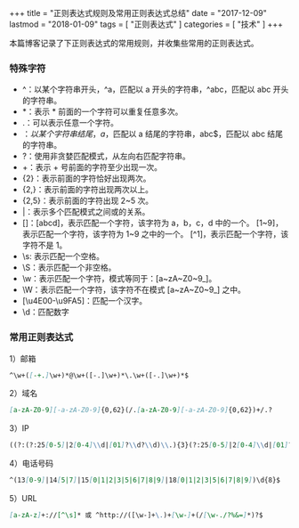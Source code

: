 +++
title = "正则表达式规则及常用正则表达式总结"
date = "2017-12-09"
lastmod = "2018-01-09"
tags = [
    "正则表达式"
]
categories = [
    "技术"
]
+++

本篇博客记录了下正则表达式的常用规则，并收集些常用的正则表达式。

<!--more-->

### 特殊字符

* ^：以某个字符串开头，^a，匹配以 a 开头的字符串，^abc，匹配以 abc 开头的字符串。
* *：表示 * 前面的一个字符可以重复任意多次。
* .：可以表示任意一个字符。
* $：以某个字符串结尾，a$，匹配以 a 结尾的字符串，abc$，匹配以 abc 结尾的字符串。
* ?：使用非贪婪匹配模式，从左向右匹配字符串。
* +：表示 + 号前面的字符至少出现一次。
* {2}：表示前面的字符恰好出现两次。
* {2,}：表示前面的字符出现两次以上。
* {2,5}：表示前面的字符出现 2~5 次。
* |：表示多个匹配模式之间或的关系。
* []：[abcd]，表示匹配一个字符，该字符为 a，b，c，d 中的一个。
      [1~9]，表示匹配一个字符，该字符为 1~9 之中的一个。
      [^1]，表示匹配一个字符，该字符不是 1。
* \s: 表示匹配一个空格。
* \S：表示匹配一个非空格。
* \w：表示匹配一个字符，模式等同于：[a~zA~Z0~9_]。
* \W：表示匹配一个字符，该字符不在模式 [a~zA~Z0~9_] 之中。
* [\u4E00-\u9FA5]：匹配一个汉字。
* \d：匹配数字

### 常用正则表达式
1）邮箱
```markdown
^\w+([-+.]\w+)*@\w+([-.]\w+)*\.\w+([-.]\w+)*$
```

2）域名
```markdown
[a-zA-Z0-9][-a-zA-Z0-9]{0,62}(/.[a-zA-Z0-9][-a-zA-Z0-9]{0,62})+/.?
```

3）IP
```markdown
((?:(?:25[0-5]|2[0-4]\\d|[01]?\\d?\\d)\\.){3}(?:25[0-5]|2[0-4]\\d|[01]?\\d?\\d))
```

4）电话号码
```markdown
^(13[0-9]|14[5|7]|15[0|1|2|3|5|6|7|8|9]|18[0|1|2|3|5|6|7|8|9])\d{8}$
```

5）URL
```markdown
[a-zA-z]+://[^\s]* 或 ^http://([\w-]+\.)+[\w-]+(/[\w-./?%&=]*)?$
```
